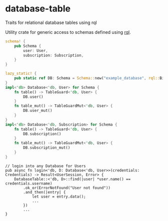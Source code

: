 # database-table
Traits for relational database tables using rql

Utility crate for generic access to schemas defined using [rql](https://github.com/kaikalii/rql).

```rust
schema! {
    pub Schema {
        user: User,
        subscription: Subscription,
    }
}

lazy_static! {
    pub static ref DB: Schema = Schema::new("example_database", rql::BinaryStable).unwrap();
}
impl<'db> Database<'db, User> for Schema {
    fn table() -> TableGuard<'db, User> {
        DB.user()
    }
    fn table_mut() -> TableGuardMut<'db, User> {
        DB.user_mut()
    }
}
impl<'db> Database<'db, Subscription> for Schema {
    fn table() -> TableGuard<'db, User> {
        DB.subscription()
    }
    fn table_mut() -> TableGuardMut<'db, User> {
        DB.subscription_mut()
    }
}
```
```
// login into any Database for Users
pub async fn login<'db, D: Database<'db, User>>(credentials: Credentials) -> Result<UserSession, Error> {
    DatabaseTable::<'db, D>::find(|user| *user.name() == credentials.username)
        .ok_or(ErrorNotFound("User not found"))
        .and_then(|entry| {
            let user = entry.data();
            ...
        })
        ...
}

```
